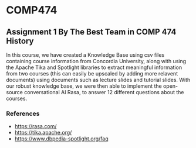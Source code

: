 # COMP474
## Assignment 1 By The Best Team in COMP 474 History

In this course, we have created a Knowledge Base using csv files containing course information from Concordia University, along with using the Apache Tika and Spotlight libraries to extract meaningful information from two courses (this can easily be upscaled by adding more relavent documents) using documents such as lecture slides and tutorial slides. With our robust knowledge base, we were then able to implement the open-source conversational AI Rasa, to answer 12 different questions about the courses.

### References
- https://rasa.com/
- https://tika.apache.org/
- https://www.dbpedia-spotlight.org/faq

